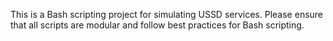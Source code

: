 <!-- Use this file to provide workspace-specific custom instructions to Copilot. For more details, visit https://code.visualstudio.com/docs/copilot/copilot-customization#_use-a-githubcopilotinstructionsmd-file -->

This is a Bash scripting project for simulating USSD services. Please ensure that all scripts are modular and follow best practices for Bash scripting.